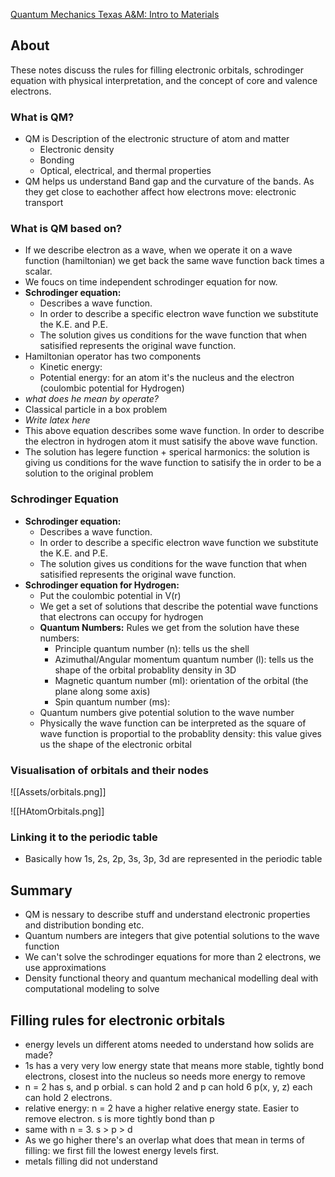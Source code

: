 [Quantum Mechanics Texas A&M: Intro to Materials](https://youtu.be/qSGaHpvONgA)


## About
These notes discuss the rules for filling electronic orbitals, schrodinger equation with physical interpretation, and the concept of core and valence electrons.

### What is QM?
- QM is Description of the electronic structure of atom and matter
	- Electronic density
	- Bonding 
	- Optical, electrical, and thermal properties
- QM helps us understand Band gap and the curvature of the bands. As they get close to eachother affect how electrons move: electronic transport

### What is QM based on?
- If we describe electron as a wave, when we operate it on a wave function (hamiltonian) we get back the same wave function back times a scalar.
- We foucs on time independent schrodinger equation for now.
- **Schrodinger equation:** 
	- Describes a wave function. 
	- In order to describe a specific electron wave function we substitute the K.E. and P.E.
	- The solution gives us conditions for the wave function that when satisified represents the original wave function. 
- Hamiltonian operator has two components
	- Kinetic energy: 
	- Potential energy: for an atom it's the nucleus and the electron (coulombic potential for Hydrogen)
- _what does he mean by operate?_
- Classical particle in a box problem
- _Write latex here_
- This above equation describes some wave function. In order to describe the electron in hydrogen atom it must satisify the above wave function.
- The solution has legere function + sperical harmonics: the solution is giving us conditions for the wave function to satisify the in order to be a solution to the original problem

### Schrodinger Equation
- **Schrodinger equation:** 
	- Describes a wave function. 
	- In order to describe a specific electron wave function we substitute the K.E. and P.E.
	- The solution gives us conditions for the wave function that when satisified represents the original wave function. 
- **Schrodinger equation for Hydrogen:** 
	- Put the coulombic potential in V(r)
	- We get a set of solutions that describe the potential wave functions that electrons can occupy for hydrogen
	- **Quantum Numbers:** Rules we get from the solution have these numbers:
		- Principle quantum number (n): tells us the shell
		- Azimuthal/Angular momentum quantum number (l): tells us the shape of the orbital probablity density in 3D 
		- Magnetic quantum number (ml): orientation of the orbital (the plane along some axis)
		- Spin quantum number (ms): 
	- Quantum numbers give potential solution to the wave number
	- Physically the wave function can be interpreted as the square of wave function is proportial to the probablity density: this value gives us the shape of the electronic orbital

### Visualisation of orbitals and their nodes

![[Assets/orbitals.png]]

![[HAtomOrbitals.png]]

### Linking it to the periodic table
- Basically how 1s, 2s, 2p, 3s, 3p, 3d are represented in the periodic table

## Summary
- QM is nessary to describe stuff and understand electronic properties and distribution bonding etc. 
- Quantum numbers are integers that give potential solutions to the wave function
- We can't solve the schrodinger equations for more than 2 electrons, we use approximations
- Density functional theory and quantum mechanical modelling deal with computational modeling to solve

## Filling rules for electronic orbitals

- energy levels un different atoms needed to understand how solids are made?
- 1s has a very very low energy state that means more stable, tightly bond electrons, closest into the nucleus so needs more energy to remove
- n = 2 has s, and p orbial. s can hold 2 and p can hold 6 p(x, y, z) each can hold 2 electrons. 
- relative energy: n = 2 have a higher relative energy state. Easier to remove electron. s is more tightly bond than p 
- same with n = 3. s > p > d
- As we go higher there's an overlap what does that mean in terms of filling: we first fill the lowest energy levels first. 
- metals filling did not understand